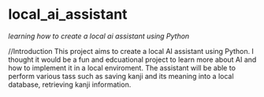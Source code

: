 # local_ai_assistant
*learning how to create a local ai assistant using Python*

//Introduction
This project aims to create a local AI assistant using Python.
I thought it would be a fun and edcuational project to learn more about AI and how to implement it in a local enviroment.
The assistant will be able to perform various tass such as saving kanji and its meaning into a local database, retrieving kanji information.



